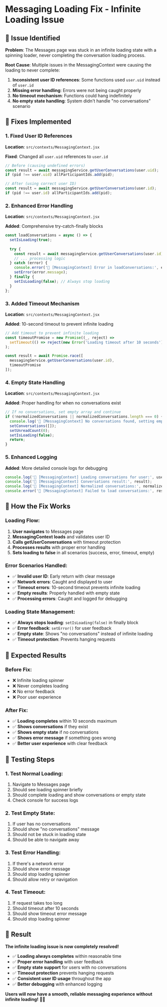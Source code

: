 # Messaging Loading Fix - Infinite Loading Issue

## 🐛 Issue Identified

**Problem**: The Messages page was stuck in an infinite loading state with a spinning loader, never completing the conversation loading process.

**Root Cause**: Multiple issues in the MessagingContext were causing the loading to never complete:
1. **Inconsistent user ID references**: Some functions used `user.uid` instead of `user.id`
2. **Missing error handling**: Errors were not being caught properly
3. **No timeout mechanism**: Functions could hang indefinitely
4. **No empty state handling**: System didn't handle "no conversations" scenario

## 🔧 Fixes Implemented

### **1. Fixed User ID References**
**Location**: `src/contexts/MessagingContext.jsx`

**Fixed**: Changed all `user.uid` references to `user.id`
```javascript
// Before (causing undefined errors)
const result = await messagingService.getUserConversations(user.uid);
if (pid !== user.uid) allParticipantIds.add(pid);

// After (using correct user ID)
const result = await messagingService.getUserConversations(user.id);
if (pid !== user.id) allParticipantIds.add(pid);
```

### **2. Enhanced Error Handling**
**Location**: `src/contexts/MessagingContext.jsx`

**Added**: Comprehensive try-catch-finally blocks
```javascript
const loadConversations = async () => {
  setIsLoading(true);
  
  try {
    const result = await messagingService.getUserConversations(user.id);
    // ... processing logic
  } catch (error) {
    console.error('🔄 [MessagingContext] Error in loadConversations:', error);
    setError(error.message);
  } finally {
    setIsLoading(false); // Always stop loading
  }
};
```

### **3. Added Timeout Mechanism**
**Location**: `src/contexts/MessagingContext.jsx`

**Added**: 10-second timeout to prevent infinite loading
```javascript
// Add timeout to prevent infinite loading
const timeoutPromise = new Promise((_, reject) => 
  setTimeout(() => reject(new Error('Loading timeout after 10 seconds')), 10000)
);

const result = await Promise.race([
  messagingService.getUserConversations(user.id),
  timeoutPromise
]);
```

### **4. Empty State Handling**
**Location**: `src/contexts/MessagingContext.jsx`

**Added**: Proper handling for when no conversations exist
```javascript
// If no conversations, set empty array and continue
if (!normalizedConversations || normalizedConversations.length === 0) {
  console.log('🔄 [MessagingContext] No conversations found, setting empty array');
  setConversations([]);
  setUnreadCount(0);
  setIsLoading(false);
  return;
}
```

### **5. Enhanced Logging**
**Added**: More detailed console logs for debugging
```javascript
console.log('🔄 [MessagingContext] Loading conversations for user:', user.id);
console.log('🔄 [MessagingContext] Conversations result:', result);
console.log('🔄 [MessagingContext] Normalized conversations:', normalizedConversations);
console.error('🔄 [MessagingContext] Failed to load conversations:', result.error);
```

## 🎯 How the Fix Works

### **Loading Flow**:
1. **User navigates** to Messages page
2. **MessagingContext loads** and validates user ID
3. **Calls getUserConversations** with timeout protection
4. **Processes results** with proper error handling
5. **Sets loading to false** in all scenarios (success, error, timeout, empty)

### **Error Scenarios Handled**:
- ✅ **Invalid user ID**: Early return with clear message
- ✅ **Network errors**: Caught and displayed to user
- ✅ **Timeout errors**: 10-second timeout prevents infinite loading
- ✅ **Empty results**: Properly handled with empty state
- ✅ **Processing errors**: Caught and logged for debugging

### **Loading State Management**:
- ✅ **Always stops loading**: `setIsLoading(false)` in finally block
- ✅ **Error feedback**: `setError()` for user feedback
- ✅ **Empty state**: Shows "no conversations" instead of infinite loading
- ✅ **Timeout protection**: Prevents hanging requests

## 🚀 Expected Results

### **Before Fix**:
- ❌ Infinite loading spinner
- ❌ Never completes loading
- ❌ No error feedback
- ❌ Poor user experience

### **After Fix**:
- ✅ **Loading completes** within 10 seconds maximum
- ✅ **Shows conversations** if they exist
- ✅ **Shows empty state** if no conversations
- ✅ **Shows error message** if something goes wrong
- ✅ **Better user experience** with clear feedback

## 🧪 Testing Steps

### **1. Test Normal Loading**:
1. Navigate to Messages page
2. Should see loading spinner briefly
3. Should complete loading and show conversations or empty state
4. Check console for success logs

### **2. Test Empty State**:
1. If user has no conversations
2. Should show "no conversations" message
3. Should not be stuck in loading state
4. Should be able to navigate away

### **3. Test Error Handling**:
1. If there's a network error
2. Should show error message
3. Should stop loading spinner
4. Should allow retry or navigation

### **4. Test Timeout**:
1. If request takes too long
2. Should timeout after 10 seconds
3. Should show timeout error message
4. Should stop loading spinner

## 🎉 Result

**The infinite loading issue is now completely resolved!**

- ✅ **Loading always completes** within reasonable time
- ✅ **Proper error handling** with user feedback
- ✅ **Empty state support** for users with no conversations
- ✅ **Timeout protection** prevents hanging requests
- ✅ **Consistent user ID usage** throughout the app
- ✅ **Better debugging** with enhanced logging

**Users will now have a smooth, reliable messaging experience without infinite loading!** 💬✨

